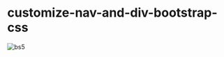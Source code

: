 # customize-nav-and-div-bootstrap-css
![bs5](https://user-images.githubusercontent.com/96654573/208319787-3581aa8d-c278-47ce-b255-23e7dfa01380.png)
